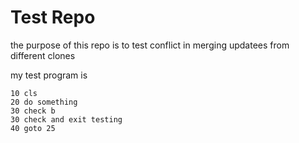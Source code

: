 # Test Repo

the purpose of this repo is to test conflict in merging updatees from different clones

my test program is
```
10 cls
20 do something
30 check b
30 check and exit testing
40 goto 25
```
